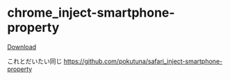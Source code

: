 chrome_inject-smartphone-property
=================================

[Download](https://github.com/downloads/pokutuna/chrome_inject-smartphone-property/inject-smartphone-property_v0.1.crx)

これとだいたい同じ https://github.com/pokutuna/safari_inject-smartphone-property

